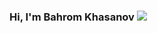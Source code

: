 ### Hi, I'm Bahrom Khasanov <img src="https://media.giphy.com/media/hvRJCLFzcasrR4ia7z/giphy.gif" with="27px">

